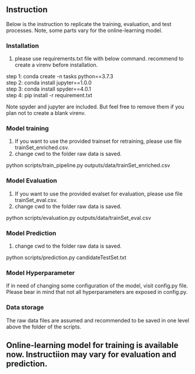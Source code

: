 ## Instruction

Below is the instruction to replicate the training, evaluation, and test processes. Note, some parts vary for the online-learning model.

### Installation
1) please use requirements.txt file with below command. recommend to create a virenv before installation.

step 1: conda create -n tasks python==3.7.3  
step 2: conda install jupyter==1.0.0  
step 3: conda install spyder==4.0.1  
step 4: pip install -r requirement.txt  

Note spyder and jupyter are included. But feel free to remove them if you plan not to create a blank virenv.

### Model training
1) If you want to use the provided trainset for retraining, please use file trainSet_enriched.csv.
2) change cwd to the folder raw data is saved.

python scripts/train_pipeline.py outputs/data/trainSet_enriched.csv

###  Model Evaluation
1) If you want to use the provided evalset for evaluation, please use file trainSet_eval.csv.
2) change cwd to the folder raw data is saved.

python scripts/evaluation.py outputs/data/trainSet_eval.csv

### Model Prediction
1) change cwd to the folder raw data is saved.

python scripts/prediction.py candidateTestSet.txt

###  Model Hyperparameter
If in need of changing some configuration of the model, visit config.py file. 
Please bear in mind that not all hyperparameters are exposed in config.py.

###  Data storage
The raw data files are assumed and recommended to be saved in one level above the folder of the scripts. 

## Online-learning model for training is available now. Instructiion may vary for evaluation and prediction. 
